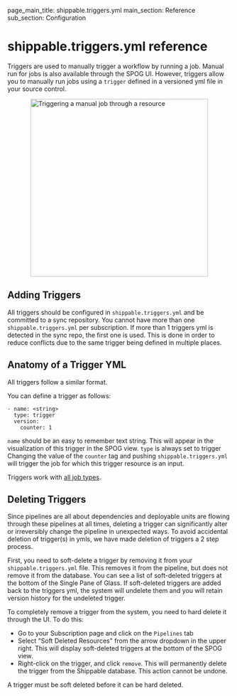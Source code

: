 page_main_title: shippable.triggers.yml
main_section: Reference
sub_section: Configuration

# shippable.triggers.yml reference

Triggers are used to manually trigger a workflow by running a job. Manual run for jobs is also available through the SPOG UI. However, triggers allow you to manually run jobs using a `trigger` defined in a versioned yml file in your source control.

<img src="/images/reference/configuration/triggerJob.png" alt="Triggering a manual job through a resource" style="width:400px;vertical-align: middle;display: block;margin-left: auto;margin-right: auto;"/>

## Adding Triggers

All triggers should be configured in `shippable.triggers.yml` and be committed to a sync repository. You cannot have more than one `shippable.triggers.yml` per subscription. If more than 1 triggers yml is detected in the sync repo, the first one is used. This is done in order to reduce conflicts due to the same trigger being defined in multiple places.

## Anatomy of a Trigger YML
All triggers follow a similar format.

You can define a trigger as follows:

```
- name: <string>
  type: trigger
  version:
    counter: 1
```

`name` should be an easy to remember text string. This will appear in the visualization of this trigger in the SPOG view.
`type` is always set to trigger
Changing the value of the `counter` tag and pushing `shippable.triggers.yml` will trigger the job for which this trigger resource is an input.

Triggers work with [all job types](/reference/jobs-overview/).

## Deleting Triggers

Since pipelines are all about dependencies and deployable units are flowing through these pipelines at all times, deleting a trigger can significantly alter or irreversibly change the pipeline in unexpected ways. To avoid accidental deletion of trigger(s) in ymls, we have made deletion of triggers a 2 step process.

First, you need to soft-delete a trigger by removing it from your `shippable.triggers.yml` file. This removes it from the pipeline, but does not remove it from the database. You can see a list of soft-deleted triggers at the bottom of the Single Pane of Glass. If soft-deleted triggers are added back to the triggers yml, the system will undelete them and you will retain version history for the undeleted trigger.

To completely remove a trigger from the system, you need to hard delete it through the UI. To do this:

* Go to your Subscription page and click on the `Pipelines` tab
* Select "Soft Deleted Resources" from the arrow dropdown in the upper right. This will display soft-deleted triggers at the bottom of the SPOG view.
* Right-click on the trigger, and click `remove`. This will permanently delete the trigger from the Shippable database. This action cannot be undone.

A trigger must be soft deleted before it can be hard deleted.
